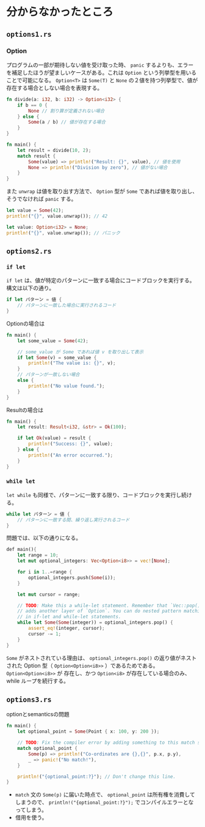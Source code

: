 # 分からなかったところ

## `options1.rs`

### Option

プログラムの一部が期待しない値を受け取った時、 `panic` するよりも、エラーを補足したほうが望ましいケースがある。これは `Option` という列挙型を用いることで可能になる。 `Option<T>` は `Some(T)` と `None` の２値を持つ列挙型で、値が存在する場合としない場合を表現する。

```Rust
fn divide(a: i32, b: i32) -> Option<i32> {
    if b == 0 {
        None // 割り算が定義されない場合
    } else {
        Some(a / b) // 値が存在する場合
    }
}

fn main() {
    let result = divide(10, 2);
    match result {
        Some(value) => println!("Result: {}", value), // 値を使用
        None => println!("Division by zero"), // 値がない場合
    }
}
```

また `unwrap` は値を取り出す方法で、 `Option` 型が `Some` であれば値を取り出し、そうでなければ `panic` する。

```Rust
let value = Some(42);
println!("{}", value.unwrap()); // 42
```

```Rust
let value: Option<i32> = None;
println!("{}", value.unwrap()); // パニック
```


## `options2.rs`

### `if let` 

`if let` は、値が特定のパターンに一致する場合にコードブロックを実行する。構文は以下の通り。

```Rust
if let パターン = 値 {
    // パターンに一致した場合に実行されるコード
}
```

Optionの場合は

```Rust
fn main() {
    let some_value = Some(42);

    // some_value が Some であれば値 v を取り出して表示
    if let Some(v) = some_value {
        println!("The value is: {}", v);
    }
    // パターンが一致しない場合 
    else {
        println!("No value found.");
    }
}
```

Resultの場合は

```Rust
fn main() {
    let result: Result<i32, &str> = Ok(100);

    if let Ok(value) = result {
        println!("Success: {}", value);
    } else {
        println!("An error occurred.");
    }
}
```

### `while let` 

`let while` も同様で、パターンに一致する限り、コードブロックを実行し続ける。

```Rust
while let パターン = 値 {
    // パターンに一致する間、繰り返し実行されるコード
}
```
問題では、以下の通りになる。

```Rust
def main(){
    let range = 10;
    let mut optional_integers: Vec<Option<i8>> = vec![None];

    for i in 1..=range {
        optional_integers.push(Some(i));
    }

    let mut cursor = range;

    // TODO: Make this a while-let statement. Remember that `Vec::pop()`
    // adds another layer of `Option`. You can do nested pattern matching
    // in if-let and while-let statements.
    while let Some(Some(integer)) = optional_integers.pop() {
        assert_eq!(integer, cursor);
        cursor -= 1;
    }
}
```

`Some` がネストされている理由は、 `optional_integers.pop()` の返り値がネストされた Option 型（ `Option<Option<i8>>` ）であるためである。 `Option<Option<i8>>` が 存在し、かつ `Option<i8>` が存在している場合のみ、 while ループを続行する。

## `options3.rs`

optionとsemanticsの問題

```Rust
fn main() {
    let optional_point = Some(Point { x: 100, y: 200 });

    // TODO: Fix the compiler error by adding something to this match statement.
    match optional_point {
        Some(p) => println!("Co-ordinates are {},{}", p.x, p.y),
        _ => panic!("No match!"),
    }

    println!("{optional_point:?}"); // Don't change this line.
}
```

- `match` 文の `Some(p)` に届いた時点で、 `optional_point` は所有権を消費してしまうので、 `println!("{optional_point:?}");` でコンパイルエラーとなってしまう。
- 借用を使う。